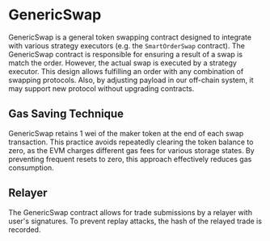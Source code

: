 # GenericSwap

GenericSwap is a general token swapping contract designed to integrate with various strategy executors (e.g. the `SmartOrderSwap` contract). The GenericSwap contract is responsible for ensuring a result of a swap is match the order. However, the actual swap is executed by a strategy executor. This design allows fulfilling an order with any combination of swapping protocols. Also, by adjusting payload in our off-chain system, it may support new protocol without upgrading contracts.

## Gas Saving Technique

GenericSwap retains 1 wei of the maker token at the end of each swap transaction. This practice avoids repeatedly clearing the token balance to zero, as the EVM charges different gas fees for various storage states. By preventing frequent resets to zero, this approach effectively reduces gas consumption.

## Relayer

The GenericSwap contract allows for trade submissions by a relayer with user's signatures. To prevent replay attacks, the hash of the relayed trade is recorded.
